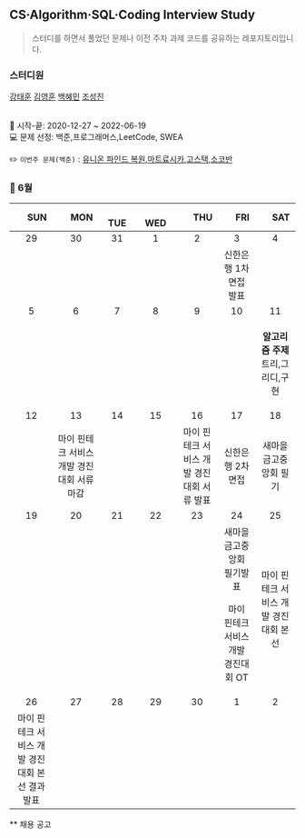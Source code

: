 ## CS·Algorithm·SQL·Coding Interview Study
<blockquote>스터디를 하면서 풀었던 문제나 이전 주차 과제 코드를 공유하는 레포지토리입니다.</blockquote>

### 스터디원

[강태훈](https://github.com/shuttlecock0) [김영훈](https://github.com/kim0hoon) [백혜민](https://github.com/HyeminBaek) [조성진](https://github.com/noel7781)

<br> 📌 시작-끝: 2020-12-27 ~ 2022-06-19
<br> 💻 문제 선정: 백준,프로그래머스,LeetCode, SWEA

✏️ `이번주 문제(백준)` : [유니온 파인드 복원](https://www.acmicpc.net/problem/22996),[마트료시카](https://www.acmicpc.net/problem/23845),[고스택](https://www.acmicpc.net/problem/3425),[소코반](https://www.acmicpc.net/problem/4577)

<h3> 📅 6월 </h3>

|　  SUN　  |　  MON　  |　  TUE　  |　  WED　  |　  THU　  |　  FRI　  |　  SAT　  |
|:---:|:---:|:---:|:---:|:---:|:---:|:---:|
|   29   |   30   |   31   |   1   |   2   |   3   |   4   |
||||||신한은행 1차 면접 발표||
|   5   |   6   |   7   |   8   |   9   |   10   |   11   |
|||||||<p><b>알고리즘 주제</b> 트리,그리디,구현</p>|
|   12   |   13   |   14   |   15   |   16   |   17   |   18   |
||마이 핀테크 서비스 개발 경진대회 서류 마감|||마이 핀테크 서비스 개발 경진대회 서류 발표|신한은행 2차 면접|새마을금고중앙회 필기|
|   19   |   20   |   21   |   22   |   23   |   24   |   25   |
||||||새마을금고중앙회 필기발표<p>마이 핀테크 서비스 개발 경진대회 OT</p>|마이 핀테크 서비스 개발 경진대회 본선|
|   26   |   27   |   28   |   29   |   30   |   1   |   2   |
|마이 핀테크 서비스 개발 경진대회 본선 결과 발표|||||||

** 채용 공고
